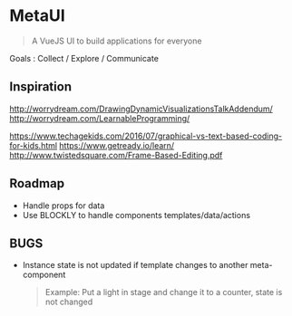 # MetaUI

> A VueJS UI to build applications for everyone

Goals : Collect / Explore / Communicate

## Inspiration

http://worrydream.com/DrawingDynamicVisualizationsTalkAddendum/
http://worrydream.com/LearnableProgramming/

https://www.techagekids.com/2016/07/graphical-vs-text-based-coding-for-kids.html
https://www.getready.io/learn/
http://www.twistedsquare.com/Frame-Based-Editing.pdf

## Roadmap

- Handle props for data
- Use BLOCKLY to handle components templates/data/actions

## BUGS

- Instance state is not updated if template changes to another meta-component
    > Example: Put a light in stage and change it to a counter, state is not changed

